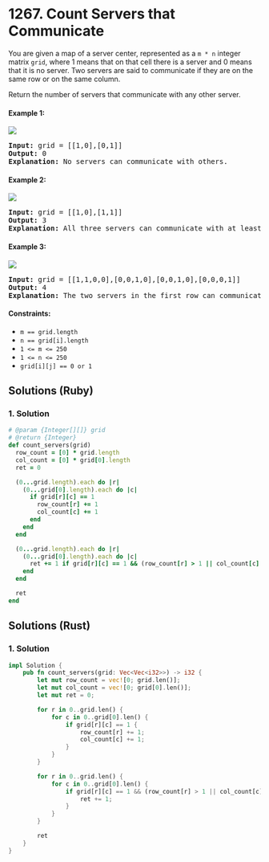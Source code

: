 # 1267. Count Servers that Communicate
You are given a map of a server center, represented as a `m * n` integer matrix `grid`, where 1 means that on that cell there is a server and 0 means that it is no server. Two servers are said to communicate if they are on the same row or on the same column.

Return the number of servers that communicate with any other server.

#### Example 1:
![](https://assets.leetcode.com/uploads/2019/11/14/untitled-diagram-6.jpg)
<pre>
<strong>Input:</strong> grid = [[1,0],[0,1]]
<strong>Output:</strong> 0
<strong>Explanation:</strong> No servers can communicate with others.
</pre>

#### Example 2:
![](https://assets.leetcode.com/uploads/2019/11/13/untitled-diagram-4.jpg)
<pre>
<strong>Input:</strong> grid = [[1,0],[1,1]]
<strong>Output:</strong> 3
<strong>Explanation:</strong> All three servers can communicate with at least one other server.
</pre>

#### Example 3:
![](https://assets.leetcode.com/uploads/2019/11/14/untitled-diagram-1-3.jpg)
<pre>
<strong>Input:</strong> grid = [[1,1,0,0],[0,0,1,0],[0,0,1,0],[0,0,0,1]]
<strong>Output:</strong> 4
<strong>Explanation:</strong> The two servers in the first row can communicate with each other. The two servers in the third column can communicate with each other. The server at right bottom corner can't communicate with any other server.
</pre>

#### Constraints:
* `m == grid.length`
* `n == grid[i].length`
* `1 <= m <= 250`
* `1 <= n <= 250`
* `grid[i][j] == 0 or 1`

## Solutions (Ruby)

### 1. Solution
```Ruby
# @param {Integer[][]} grid
# @return {Integer}
def count_servers(grid)
  row_count = [0] * grid.length
  col_count = [0] * grid[0].length
  ret = 0

  (0...grid.length).each do |r|
    (0...grid[0].length).each do |c|
      if grid[r][c] == 1
        row_count[r] += 1
        col_count[c] += 1
      end
    end
  end

  (0...grid.length).each do |r|
    (0...grid[0].length).each do |c|
      ret += 1 if grid[r][c] == 1 && (row_count[r] > 1 || col_count[c] > 1)
    end
  end

  ret
end
```

## Solutions (Rust)

### 1. Solution
```Rust
impl Solution {
    pub fn count_servers(grid: Vec<Vec<i32>>) -> i32 {
        let mut row_count = vec![0; grid.len()];
        let mut col_count = vec![0; grid[0].len()];
        let mut ret = 0;

        for r in 0..grid.len() {
            for c in 0..grid[0].len() {
                if grid[r][c] == 1 {
                    row_count[r] += 1;
                    col_count[c] += 1;
                }
            }
        }

        for r in 0..grid.len() {
            for c in 0..grid[0].len() {
                if grid[r][c] == 1 && (row_count[r] > 1 || col_count[c] > 1) {
                    ret += 1;
                }
            }
        }

        ret
    }
}
```
